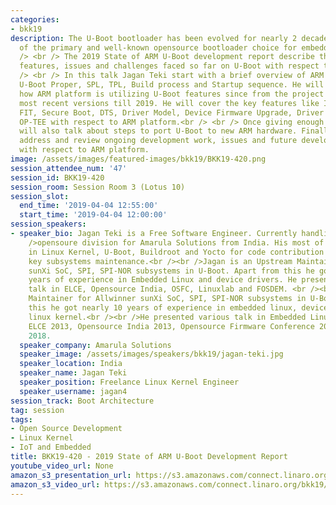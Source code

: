 ```yaml
---
categories:
- bkk19
description: The U-Boot bootloader has been evolved for nearly 2 decades and is one
  of the primary and well-known opensource bootloader choice for embedded industry.<br
  /> <br /> The 2019 State of ARM U-Boot development report describe the key updates,
  features, issues and challenges faced so far on U-Boot with respect to ARM platform.<br
  /> <br /> In this talk Jagan Teki start with a brief overview of ARM U-Boot history,
  U-Boot Proper, SPL, TPL, Build process and Startup sequence. He will talk about
  how ARM platform is utilizing U-Boot features since from the project beginning to
  most recent versions till 2019. He will cover the key features like Image boot,
  FIT, Secure Boot, DTS, Driver Model, Device Firmware Upgrade, Driver Model, ATF,
  OP-TEE with respect to ARM platform.<br /> <br /> Once giving enough report, he
  will also talk about steps to port U-Boot to new ARM hardware. Finally, he will
  address and review ongoing development work, issues and future development on U-Boot
  with respect to ARM platform.
image: /assets/images/featured-images/bkk19/BKK19-420.png
session_attendee_num: '47'
session_id: BKK19-420
session_room: Session Room 3 (Lotus 10)
session_slot:
  end_time: '2019-04-04 12:55:00'
  start_time: '2019-04-04 12:00:00'
session_speakers:
- speaker_bio: Jagan Teki is a Free Software Engineer. Currently handling Linux<br
    />opensoure division for Amarula Solutions from India. His most of the work involves
    in Linux Kernel, U-Boot, Buildroot and Yocto for code contribution along with
    key subsystems maintenance.<br /><br />Jagan is an Upstream Maintainer for Allwinner
    sunXi SoC, SPI, SPI-NOR subsystems in U-Boot. Apart from this he got nearly 10
    years of experience in Embedded Linux and device drivers. He presented various
    talk in ELCE, Opensource India, OSFC, Linuxlab and FOSDEM. <br /><br />He is Upstream
    Maintainer for Allwinner sunXi SoC, SPI, SPI-NOR subsystems in U-Boot. Apart from
    this he got nearly 10 years of experience in embedded linux, device driver and
    linux kernel.<br /><br />He presented various talk in Embedded Linux, U-boot in
    ELCE 2013, Opensource India 2013, Opensource Firmware Conference 2018, Linuxlab
    2018.
  speaker_company: Amarula Solutions
  speaker_image: /assets/images/speakers/bkk19/jagan-teki.jpg
  speaker_location: India
  speaker_name: Jagan Teki
  speaker_position: Freelance Linux Kernel Engineer
  speaker_username: jagan4
session_track: Boot Architecture
tag: session
tags:
- Open Source Development
- Linux Kernel
- IoT and Embedded
title: BKK19-420 - 2019 State of ARM U-Boot Development Report
youtube_video_url: None
amazon_s3_presentation_url: https://s3.amazonaws.com/connect.linaro.org/bkk19/presentations/bkk19-420.pdf
amazon_s3_video_url: https://s3.amazonaws.com/connect.linaro.org/bkk19/videos/bkk19-420.mp4
---
```

